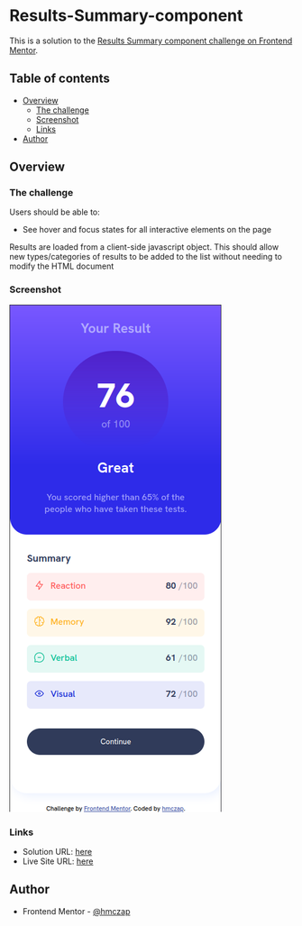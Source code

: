 # Results-Summary-component

This is a solution to the [Results Summary component challenge on Frontend Mentor](https://www.frontendmentor.io/challenges/results-summary-component-CE_K6s0maV/hub).

## Table of contents

- [Overview](#overview)
  - [The challenge](#the-challenge)
  - [Screenshot](#screenshot)
  - [Links](#links)
- [Author](#author)

## Overview

### The challenge

Users should be able to:

- See hover and focus states for all interactive elements on the page

Results are loaded from a client-side javascript object. This should allow new types/categories of results
to be added to the list without needing to modify the HTML document

### Screenshot



![](./resources/images/solution-mobile.png)

### Links

- Solution URL: [here](https://github.com/hmczap/Results-Summary-component/)
- Live Site URL: [here](https://hmczap.github.io/Results-Summary-component/)

## Author

- Frontend Mentor - [@hmczap](https://www.frontendmentor.io/profile/hmczap)

